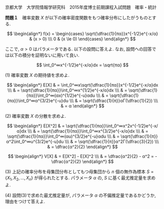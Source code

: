 京都大学　大学院情報学研究科　2015年度博士前期課程入試問題　確率・統計

**問題１**　確率変数 $X$ が以下の確率密度関数をもつ確率分布にしたがうものとする.

$$
    \begin{align*}
        f(x) = \begin{cases} 
            \sqrt{\dfrac{1}{πα}}x^{-1/2}e^{-x/α} & (x > 0) \\\ 0 & (x \le 0)
        \end{cases}
    \end{align*}
$$

ここで, $α > 0$ はパラメータである. 以下の設問に答えよ. なお, 設問への回答では以下の積分を証明ないに用いて良い.

$$
    \int_0^∞x^{-1/2}e^{-x/α}dx = \sqrt{πα}
$$

(1) 確率変数 $X$ の期待値を求めよ.

$$
    \begin{align*}
        E[X] & = \int_0^∞x\sqrt{\dfrac{1}{πα}}x^{-1/2}e^{-x/α}dx \\\
        & = \sqrt{\dfrac{1}{πα}}\int_0^∞x^{1/2}e^{-x/α}dx \\\
        & = \sqrt{\dfrac{1}{πα}}\int_0^∞(αx)^{1/2}e^{-u}αdu \\\
        & = \sqrt{\dfrac{1}{πα}}\int_0^∞α^{3/2}e^{-u}du \\\
        & = \sqrt{\dfrac{1}{π}}αΓ(\dfrac{1}{2}) \\\
        & = α
    \end{align*}
$$

(2) 確率変数 $X$ の分散を求めよ.

$$
    \begin{align*}
        E[X^2] & = \sqrt{\dfrac{1}{πα}}\int_0^∞x^2x^{-1/2}e^{-x/α}dx \\\
        & = \sqrt{\dfrac{1}{πα}}\int_0^∞x^{3/2}e^{-x/α}dx \\\
        & = \sqrt{\dfrac{1}{πα}}\int_0^∞(αu)^{3/2}e^{-u}αdu \\\
        & = \sqrt{\dfrac{1}{π}}α^2\int_0^∞u^{3/2}e^{-u}du \\\
        & = \sqrt{\dfrac{1}{π}}α^2Γ(\dfrac{3}{2}) \\\
        & = \dfrac{α^2}{2}
    \end{align*}
$$

$$
    \begin{align*}
        V[X] & = E[X^2] - E[X]^2 \\\
        & = \dfrac{α^2}{2} - α^2 = -\dfrac{α^2}{2}
    \end{align*}
$$

(3) 上記の確率分布を母集団分布としてもつ母集団から $n$ 個の無作為標本 $S = \{X_1,X_2,...,X_n\}$ が得られたとする. パラメータ $α$ の, $S$ に基く最尤推定量を求めよ.

(4) 設問(3)で求めた最尤推定量が, パラメータ $α$ の不偏推定量であるかどうか, 理由をつけて答えよ.
